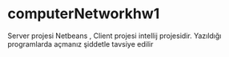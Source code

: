 # computerNetworkhw1
Server projesi Netbeans , Client projesi intellij projesidir. Yazıldığı programlarda açmanız şiddetle tavsiye edilir
